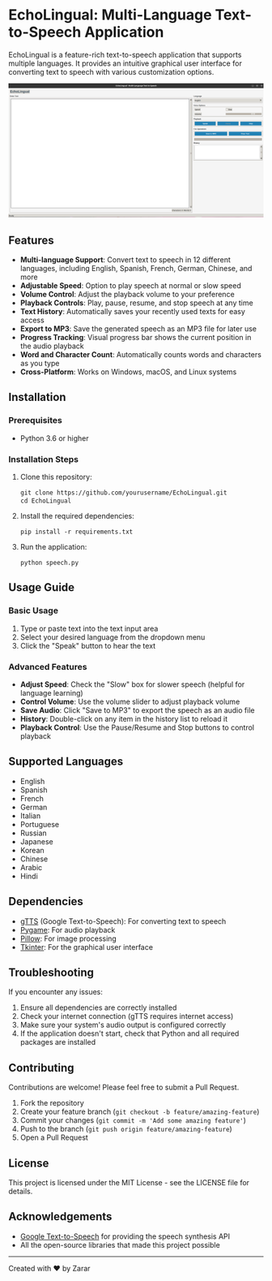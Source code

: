 # EchoLingual: Multi-Language Text-to-Speech Application

EchoLingual is a feature-rich text-to-speech application that supports multiple languages. It provides an intuitive graphical user interface for converting text to speech with various customization options.

![EchoLingual Screenshot](screenshots/screenshot.png)

## Features

- **Multi-language Support**: Convert text to speech in 12 different languages, including English, Spanish, French, German, Chinese, and more
- **Adjustable Speed**: Option to play speech at normal or slow speed
- **Volume Control**: Adjust the playback volume to your preference
- **Playback Controls**: Play, pause, resume, and stop speech at any time
- **Text History**: Automatically saves your recently used texts for easy access
- **Export to MP3**: Save the generated speech as an MP3 file for later use
- **Progress Tracking**: Visual progress bar shows the current position in the audio playback
- **Word and Character Count**: Automatically counts words and characters as you type
- **Cross-Platform**: Works on Windows, macOS, and Linux systems

## Installation

### Prerequisites
- Python 3.6 or higher

### Installation Steps

1. Clone this repository:
   ```
   git clone https://github.com/yourusername/EchoLingual.git
   cd EchoLingual
   ```

2. Install the required dependencies:
   ```
   pip install -r requirements.txt
   ```

3. Run the application:
   ```
   python speech.py
   ```

## Usage Guide

### Basic Usage
1. Type or paste text into the text input area
2. Select your desired language from the dropdown menu
3. Click the "Speak" button to hear the text

### Advanced Features
- **Adjust Speed**: Check the "Slow" box for slower speech (helpful for language learning)
- **Control Volume**: Use the volume slider to adjust playback volume
- **Save Audio**: Click "Save to MP3" to export the speech as an audio file
- **History**: Double-click on any item in the history list to reload it
- **Playback Control**: Use the Pause/Resume and Stop buttons to control playback

## Supported Languages

- English
- Spanish
- French
- German
- Italian
- Portuguese
- Russian
- Japanese
- Korean
- Chinese
- Arabic
- Hindi

## Dependencies

- [gTTS](https://github.com/pndurette/gTTS) (Google Text-to-Speech): For converting text to speech
- [Pygame](https://www.pygame.org/): For audio playback
- [Pillow](https://python-pillow.org/): For image processing
- [Tkinter](https://docs.python.org/3/library/tkinter.html): For the graphical user interface

## Troubleshooting

If you encounter any issues:

1. Ensure all dependencies are correctly installed
2. Check your internet connection (gTTS requires internet access)
3. Make sure your system's audio output is configured correctly
4. If the application doesn't start, check that Python and all required packages are installed

## Contributing

Contributions are welcome! Please feel free to submit a Pull Request.

1. Fork the repository
2. Create your feature branch (`git checkout -b feature/amazing-feature`)
3. Commit your changes (`git commit -m 'Add some amazing feature'`)
4. Push to the branch (`git push origin feature/amazing-feature`)
5. Open a Pull Request

## License

This project is licensed under the MIT License - see the LICENSE file for details.

## Acknowledgements

- [Google Text-to-Speech](https://cloud.google.com/text-to-speech) for providing the speech synthesis API
- All the open-source libraries that made this project possible

---

Created with ❤️ by Zarar

